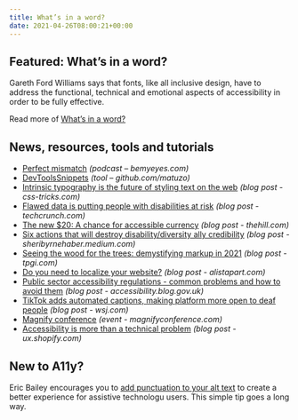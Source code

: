 ```yaml
---
title: What’s in a word?
date: 2021-04-26T08:00:21+00:00
---
```


## Featured: What’s in a word?

Gareth Ford Williams says that fonts, like all inclusive design, have to address the functional, technical and emotional aspects of accessibility in order to be fully effective.

Read more of [What’s in a word?](https://medium.com/the-readability-group/whats-in-a-word-53bcf217d5c1)

## News, resources, tools and tutorials

- [Perfect mismatch](https://www.bemyeyes.com/podcasts/perfect-mismatch) *(podcast – bemyeyes.com)*
- [DevToolsSnippets](https://github.com/matuzo/DevToolsSnippets) *(tool – github.com/matuzo)*
- [Intrinsic typography is the future of styling text on the web](https://css-tricks.com/intrinsic-typography-is-the-future-of-styling-text-on-the-web/) *(blog post - css-tricks.com)*
- [Flawed data is putting people with disabilities at risk](https://techcrunch.com/2021/04/19/flawed-data-is-putting-people-with-disabilities-at-risk/) *(blog post - techcrunch.com)*
- [The new $20: A chance for accessible currency](https://thehill.com/opinion/civil-rights/549078-the-new-20-a-chance-for-accessible-currency) *(blog post - thehill.com)*
- [Six actions that will destroy disability/diversity ally credibility](https://sheribyrnehaber.medium.com/six-actions-that-will-destroy-disability-diversity-ally-credibility-46457bc5ce1c) *(blog post - sheribyrnehaber.medium.com)*
- [Seeing the wood for the trees: demystifying markup in 2021](https://www.tpgi.com/seeing-the-wood-for-the-trees-demystifying-markup-in-2021/) *(blog post - tpgi.com)*
- [Do you need to localize your website?](https://alistapart.com/article/do-you-need-to-localize-your-website/) *(blog post - alistapart.com)*
- [Public sector accessibility regulations - common problems and how to avoid them](https://accessibility.blog.gov.uk/2021/04/23/public-sector-accessibility-regulations-common-problems-and-how-to-avoid-them/) *(blog post - accessibility.blog.gov.uk)*
- [TikTok adds automated captions, making platform more open to deaf people](https://www.wsj.com/articles/tiktok-adds-automated-captions-making-platform-more-open-to-deaf-people-11618943012) *(blog post - wsj.com)*
- [Magnify conference](https://www.magnifyconference.com) *(event - magnifyconference.com)*
- [Accessibility is more than a technical problem](https://ux.shopify.com/accessibility-is-more-than-a-technical-problem-ca6bb9dee8ce) *(blog post - ux.shopify.com)*

## New to A11y?

Eric Bailey encourages you to [add punctuation to your alt text](https://thoughtbot.com/blog/add-punctuation-to-your-alt-text) to create a better experience for assistive technologu users. This simple tip goes a long way.
